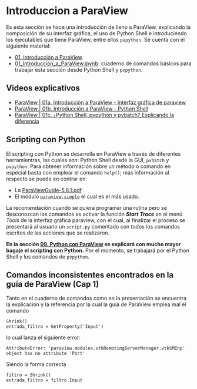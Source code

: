 # Introduccion a ParaView

Es esta sección se hace una introducción de lleno a ParaView, explicando la composición de su interfaz gráfica, el uso de Python Shell e introduciendo los ejecutables que tiene ParaView, entre ellos ```pvpython```. Se cuenta con el siguiente material:

- [01. Introducción a ParaView](01_Introduccion_a_ParaView.pdf).
- [01_Introduccion_a_ParaView.ipynb](01_Introduccion_a_ParaView.ipynb): cuaderno de comandos básicos para trabajar esta sección desde Python Shell y ```pvpython```.

## Videos explicativos

- [ParaView | 01a. Introducción a ParaView - Interfaz gráfica de paraview](https://youtu.be/Hx6kPCnk0RI)
- [ParaView | 01b. Introducción a ParaView - Python Shell](https://youtu.be/IM88o6Rj2pA)
- [ParaView | 01c. ¿Python Shell, pvpython y pvbatch? Explicando la diferencia](https://youtu.be/qzdUFue56PE)

## Scripting con Python

El scripting con Python se desarrolla en ParaView a través de diferentes herramientras, las cuales son: Python Shell desde la GUI, ```pvbatch``` y ```pvpython```. Para obtener información sobre un método o comando en especial basta con emplear el comando ```help()```; más información al respecto se puede en contrar en:

- La [ParaViewGuide-5.8.1.pdf](https://www.paraview.org/files/v5.8/ParaViewGuide-5.8.1.pdf).
- El módulo [```paraview.simple```](https://kitware.github.io/paraview-docs/latest/python/paraview.simple.html) el cual es el más usado.

La recomendación cuando se quiera programar una rutina pero se desconozcan los comandos es activar la función ***Start Trace*** en el menú *Tools* de la interfaz gráfica paraview, con el cual, al finalizar el proceso se presentará al usuario un ```script.py``` comentado con todos los comandos escritos de las acciones que se realizaron.

**En la sección [09. Python con ParaView](...\09_Python_con_ParaView) se explicará con mucho mayor bagaje el scripting con Python.** Por el momento, se trabajará por el Python Shell y los comandos de ```pvpython```.

## Comandos inconsistentes encontrados en la guía de ParaView (Cap 1)

Tanto en el cuaderno de comandos como en la presentación se encuentra la explicación y la referencia por la cual la guía de ParaView emplea mal el comando

```
Shrink()
entrada_filtro = GetProperty('Input')
```

lo cual lanza el siguiente error:

```
AttributeError: 'paraview.modules.vtkRemotingServerManager.vtkSMInp' object has no attribute 'Port'
```

Siendo la forma correcta

```
filtro = Shrink()
entrada_filtro = filtro.Input
```